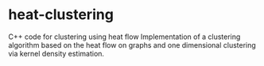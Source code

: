# heat-clustering
C++ code for clustering using heat flow
Implementation of a clustering algorithm based on the heat flow on graphs and one dimensional clustering via kernel density estimation.
